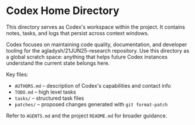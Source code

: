 # Codex Home Directory

This directory serves as Codex's workspace within the project. It contains
notes, tasks, and logs that persist across context windows.

Codex focuses on maintaining code quality, documentation, and developer tooling
for the agladysh/21JUN25-research repository. Use this directory as a global
scratch space: anything that helps future Codex instances understand the current
state belongs here.

Key files:
- `AUTHORS.md` – description of Codex's capabilities and contact info
- `TODO.md` – high level tasks
- `tasks/` – structured task files
- `patches/` – proposed changes generated with `git format-patch`

Refer to `AGENTS.md` and the project `README.md` for broader guidance.
